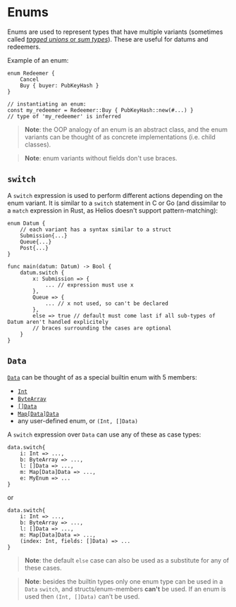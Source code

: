 # Enums

Enums are used to represent types that have multiple variants (sometimes called [*tagged unions* or *sum types*](https://en.wikipedia.org/wiki/Tagged_union)). These are useful for datums and redeemers.

Example of an enum:

```helios
enum Redeemer {
	Cancel
	Buy { buyer: PubKeyHash }
}

// instantiating an enum:
const my_redeemer = Redeemer::Buy { PubKeyHash::new(#...) } 
// type of 'my_redeemer' is inferred
```

> **Note**: the OOP analogy of an enum is an abstract class, and the enum variants can be thought of as concrete implementations (i.e. child classes).

> **Note**: enum variants without fields don't use braces.

## `switch`

A `switch` expression is used to perform different actions depending on the enum variant. It is similar to a `switch` statement in C or Go (and dissimilar to a `match` expression in Rust, as Helios doesn't support pattern-matching):

```helios
enum Datum {
	// each variant has a syntax similar to a struct
    Submission{...} 
    Queue{...}
    Post{...}
}

func main(datum: Datum) -> Bool {
	datum.switch {
		x: Submission => { 
			... // expression must use x
		},
		Queue => {
			... // x not used, so can't be declared
		},
		else => true // default must come last if all sub-types of Datum aren't handled explicitely
		// braces surrounding the cases are optional
	}
}
```

## `Data`

[`Data`](./builtins/data.md) can be thought of as a special builtin enum with 5 members:
  * [`Int`](./builtins/int.md)
  * [`ByteArray`](./builtins/bytearray.md)
  * [`[]Data`](./builtins/list.md)
  * [`Map[Data]Data`](./builtins/map.md)
  * any user-defined enum, or `(Int, []Data)`

A `switch` expression over `Data` can use any of these as case types:

```helios
data.switch{
	i: Int => ...,
	b: ByteArray => ...,
	l: []Data => ...,
	m: Map[Data]Data => ...,
	e: MyEnum => ... 
}
```

or 

```helios
data.switch{
	i: Int => ...,
	b: ByteArray => ...,
	l: []Data => ...,
	m: Map[Data]Data => ...,
	(index: Int, fields: []Data) => ... 
}
```

> **Note**: the default `else` case can also be used as a substitute for any of these cases.

> **Note**: besides the builtin types only one enum type can be used in a `Data` `switch`, and structs/enum-members **can't** be used. If an enum is used then `(Int, []Data)` can't be used.